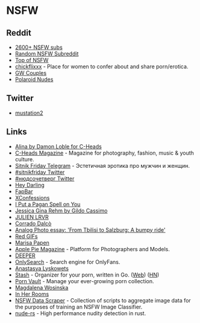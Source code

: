 # NSFW

## Reddit

- [2600+ NSFW subs](https://www.reddit.com/r/copypasta/comments/ffedbn/an_automatically_categorized_list_of_2600_nsfw/)
- [Random NSFW Subreddit](https://www.reddit.com/r/randnsfw/)
- [Top of NSFW](https://www.reddit.com/user/topnsfwmulti/m/topnsfw/)
- [chickflixxx](https://www.reddit.com/r/chickflixxx/) - Place for women to confer about and share porn/erotica.
- [GW Couples](https://www.reddit.com/r/GWCouples/)
- [Polaroid Nudes](https://www.reddit.com/r/PolaroidNudes/)

## Twitter

- [mustation2](https://twitter.com/mustation2)

## Links

- [Alina by Damon Loble for C-Heads](https://www.c-heads.com/2015/02/10/alina-by-damon-loble-for-c-heads/)
- [C-Heads Magazine](https://www.c-heads.com/) - Magazine for photography, fashion, music & youth culture.
- [Sitnik Friday Telegram](https://t.me/sitnikfriday) - Эстетичная эротика про мужчин и женщин.
- [#sitnikfriday Twitter](https://twitter.com/hashtag/sitnikfriday)
- [#нюдсочетверг Twitter](https://twitter.com/hashtag/%D0%BD%D1%8E%D0%B4%D1%81%D0%BE%D1%87%D0%B5%D1%82%D0%B2%D0%B5%D1%80%D0%B3)
- [Hey Darling](https://www.heydarling.co/)
- [FapBar](https://fap.bar/)
- [XConfessions](https://xconfessions.com/)
- [I Put a Pagan Spell on You](https://xconfessions.com/film/i-put-a-pagan-spell-on-you)
- [Jessica Gina Rehm by Gildo Cassimo](https://www.applepiemag.com/jessica-gina-rehm-by-gildo-cassimo/)
- [JULIEN LRVR](https://jlrvr.be/)
- [Corrado Dalcò](https://www.flickr.com/photos/the_house/page1)
- [Analog Photo essay: 'From Tbilisi to Salzburg: A bumpy ride'](https://www.sceniusgallery.com/journal/from/tbilisi/to/salzburg)
- [Red GIFs](https://redgifs.com)
- [Marisa Papen](https://www.marisapapen.com/naked-atlas)
- [Apple Pie Magazine](https://www.applepiemag.com/) - Platform for Photographers and Models.
- [DEEPER](https://www.deeper.com/)
- [OnlySearch](https://onlysearch.co/) - Search engine for OnlyFans.
- [Anastasya Lyskowets](http://lyskowets-photo.ru/)
- [Stash](https://github.com/stashapp/stash) - Organizer for your porn, written in Go. ([Web](https://stashapp.cc/)) ([HN](https://news.ycombinator.com/item?id=25910530))
- [Porn Vault](https://github.com/porn-vault/porn-vault) - Manage your ever-growing porn collection.
- [Magdalena Wosinska](https://www.magdalenawosinska.com/)
- [In Her Rooms](https://www.meryornotphotography.com/in-her-rooms)
- [NSFW Data Scraper](https://github.com/alex000kim/nsfw_data_scraper) - Collection of scripts to aggregate image data for the purposes of training an NSFW Image Classifier.
- [nude-rs](https://github.com/kpcyrd/nude-rs) - High performance nudity detection in rust.
